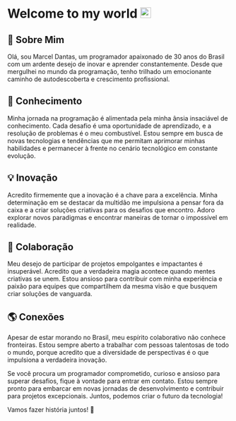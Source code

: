 # Welcome to my world <img src="https://github.com/TheDudeThatCode/TheDudeThatCode/blob/master/Assets/Earth.gif" width="24px"/>


👋 Sobre Mim
-
Olá, sou Marcel Dantas, um programador apaixonado de 30 anos do Brasil com um ardente desejo de inovar e aprender constantemente. Desde que mergulhei no mundo da programação, tenho trilhado um emocionante caminho de autodescoberta e crescimento profissional.

🚀 Conhecimento
-
Minha jornada na programação é alimentada pela minha ânsia insaciável de conhecimento. Cada desafio é uma oportunidade de aprendizado, e a resolução de problemas é o meu combustível. Estou sempre em busca de novas tecnologias e tendências que me permitam aprimorar minhas habilidades e permanecer à frente no cenário tecnológico em constante evolução.

💡 Inovação
-
Acredito firmemente que a inovação é a chave para a excelência. Minha determinação em se destacar da multidão me impulsiona a pensar fora da caixa e a criar soluções criativas para os desafios que encontro. Adoro explorar novos paradigmas e encontrar maneiras de tornar o impossível em realidade.

🤝 Colaboração 
-
Meu desejo de participar de projetos empolgantes e impactantes é insuperável. Acredito que a verdadeira magia acontece quando mentes criativas se unem. Estou ansioso para contribuir com minha experiência e paixão para equipes que compartilhem da mesma visão e que busquem criar soluções de vanguarda.

🌎 Conexões
- 
Apesar de estar morando no Brasil, meu espírito colaborativo não conhece fronteiras. Estou sempre aberto a trabalhar com pessoas talentosas de todo o mundo, porque acredito que a diversidade de perspectivas é o que impulsiona a verdadeira inovação.

Se você procura um programador comprometido, curioso e ansioso para superar desafios, fique à vontade para entrar em contato. Estou sempre pronto para embarcar em novas jornadas de desenvolvimento e contribuir para projetos excepcionais. Juntos, podemos criar o futuro da tecnologia!

Vamos fazer história juntos! 🌟
